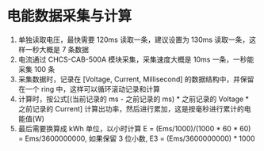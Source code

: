 # 电能数据采集与计算
1. 单独读取电压，最快需要 120ms 读取一条，建议设置为 130ms 读取一条，这样一秒大概是 7 条数据
2. 电流通过 CHCS-CAB-500A 模块采集，采集速度大概是 10ms 一条，一秒能采集 100 条
3. 采集数据时，记录在 [Voltage, Current, Millisecond] 的数据结构中，并保留在一个 ring 中，这样可以循环滚动记录和计算
4. 计算时，按公式[(当前记录的 ms - 之前记录的 ms) * 之前记录的 Voltage * 之前记录的 Current] 计算出功率，然后进行累加，这是按毫秒进行累计的电能值(W)
5. 最后需要换算成 kWh 单位，以小时计算 E = (Ems/1000)/(1000 * 60 * 60) = Ems/3600000000, 如果保留 3 位小数, E3 = (Ems/3600000000) * 1000 


